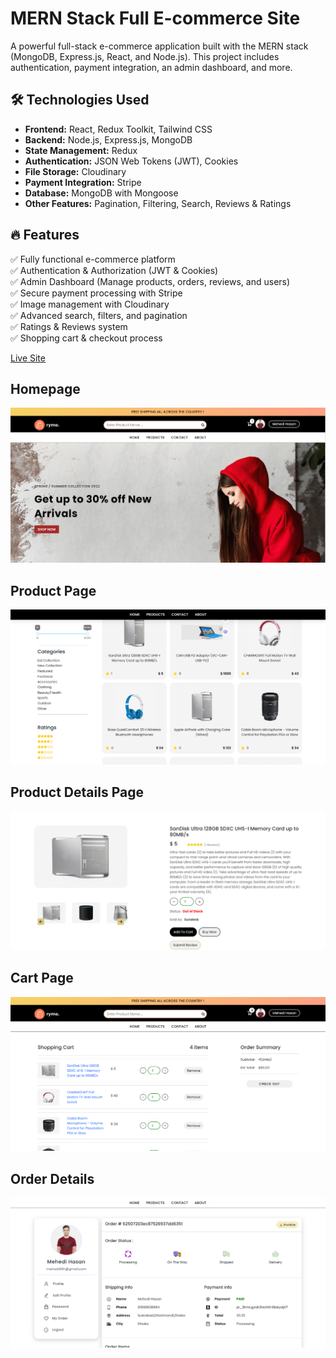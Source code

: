 # MERN Stack Full E-commerce Site

A powerful full-stack e-commerce application built with the MERN stack (MongoDB, Express.js, React, and Node.js). This project includes authentication, payment integration, an admin dashboard, and more.

## 🛠 Technologies Used

- **Frontend:** React, Redux Toolkit, Tailwind CSS
- **Backend:** Node.js, Express.js, MongoDB
- **State Management:** Redux
- **Authentication:** JSON Web Tokens (JWT), Cookies
- **File Storage:** Cloudinary
- **Payment Integration:** Stripe
- **Database:** MongoDB with Mongoose
- **Other Features:** Pagination, Filtering, Search, Reviews & Ratings

## 🔥 Features

✅ Fully functional e-commerce platform  
✅ Authentication & Authorization (JWT & Cookies)  
✅ Admin Dashboard (Manage products, orders, reviews, and users)  
✅ Secure payment processing with Stripe  
✅ Image management with Cloudinary  
✅ Advanced search, filters, and pagination  
✅ Ratings & Reviews system  
✅ Shopping cart & checkout process  


[Live Site](https://shopx-mern-app.herokuapp.com/)

## Homepage

<img src="./assets/2022-08-03_094154.png" alt="Home Page" title="Home Page">

## Product Page

<img src="./assets/2022-08-03_094255.png" alt="Product Page" title="Product Page">

## Product Details Page

<img src="./assets/2022-08-03_094343.png" alt="Product Details" title="Product Details">

## Cart Page

<img src="./assets/2022-08-03_094443.png" alt="Cart Page" title="Cart Page">

## Order Details

<img src="./assets/2022-08-03_094556.png" alt="Order Details" title="Order Details">
